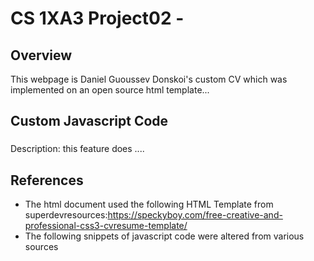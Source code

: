 # CS 1XA3 Project02 - <MyMacId>
## Overview
This webpage is Daniel Guoussev Donskoi's custom CV which was implemented on an open source html template...
## Custom Javascript Code
###
Description: this feature does ....
## References
- The html document used the following HTML Template from superdevresources:https://speckyboy.com/free-creative-and-professional-css3-cvresume-template/
- The following snippets of javascript code were altered from various sources

